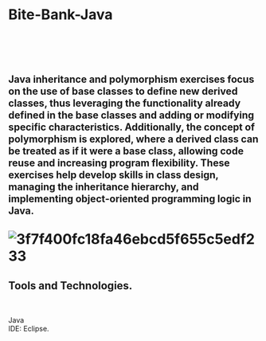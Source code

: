 <h1> Bite-Bank-Java<h1><br>

<small><sup>Java inheritance and polymorphism exercises focus on the use of base classes to define new derived classes, thus leveraging the functionality already defined in the base classes and adding or modifying specific characteristics. Additionally, the concept of polymorphism is explored, where a derived class can be treated as if it were a base class, allowing code reuse and increasing program flexibility. These exercises help develop skills in class design, managing the inheritance hierarchy, and implementing object-oriented programming logic in Java.</sup></small><br>


![3f7f400fc18fa46ebcd5f655c5edf233](https://user-images.githubusercontent.com/88990949/234703008-f93f6663-0872-44c3-9055-3dc993a7a44f.jpg)


  
  <h2>Tools and Technologies.</h2><br>
  
  Java<br>
  IDE: Eclipse.
  
  

